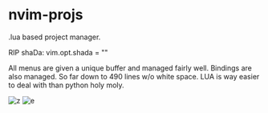 # nvim-projs
 .lua based project manager.


RIP shaDa: vim.opt.shada = ""

All menus are given a unique buffer and managed fairly well. Bindings are also managed. So far down to 490 lines w/o white space. LUA is way easier to deal with than python holy moly.

![z](https://github.com/samcoble/nvim-projs/assets/32228102/e5e393e5-1d32-49ce-89cc-b33c228dd3fc)
![e](https://github.com/samcoble/nvim-projs/assets/32228102/66e7345f-7c77-40ff-9c08-c0e9a3e02d1d)

